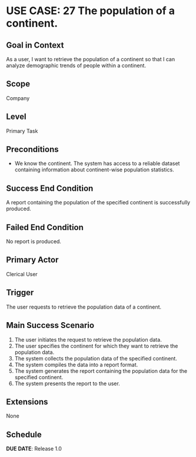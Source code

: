 # USE CASE: 27 The population of a continent.

## Goal in Context

As a user, I want to retrieve the population of a continent so that I can analyze demographic trends of people within a continent.

## Scope

Company

## Level

Primary Task

## Preconditions

- We know the continent. The system has access to a reliable dataset containing information about continent-wise population statistics.

## Success End Condition

A report containing the population of the specified continent is successfully produced.

## Failed End Condition

No report is produced.

## Primary Actor

Clerical User

## Trigger

The user requests to retrieve the population data of a continent.

## Main Success Scenario

1. The user initiates the request to retrieve the population data.
2. The user specifies the continent for which they want to retrieve the population data.
3. The system collects the population data of the specified continent.
4. The system compiles the data into a report format.
5. The system generates the report containing the population data for the specified continent.
6. The system presents the report to the user.

## Extensions

None

## Schedule

**DUE DATE**: Release 1.0
